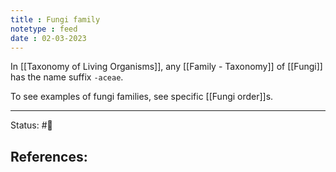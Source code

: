 ```yaml
---
title : Fungi family
notetype : feed
date : 02-03-2023
---
```


In [[Taxonomy of Living Organisms]], any [[Family - Taxonomy]] of [[Fungi]] has the name suffix `-aceae`.

To see examples of fungi families, see specific [[Fungi order]]s.


-----

Status: #🌱 

References:
- 
